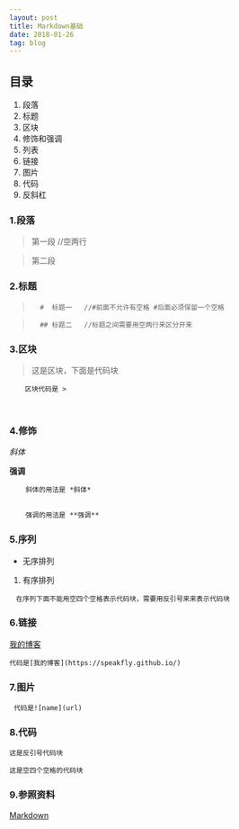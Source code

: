 ```yaml
---
layout: post
title: Markdown基础
date: 2018-01-26
tag: blog
---
```


## 目录
1. 段落
2. 标题
3. 区块
4. 修饰和强调
5. 列表
6. 链接
7. 图片
8. 代码
9. 反斜杠


### 1.段落
    
>第一段  //空两行
    
    
>第二段


### 2.标题


>       #  标题一   //#前面不允许有空格 #后面必须保留一个空格
    
    
>       ## 标题二   //标题之间需要用空两行来区分开来


### 3.区块


>这是区块，下面是代码块


        `区块代码是 > `

    

### 4.修饰
*斜体*


**强调**

        斜体的用法是 *斜体*
    
    
        强调的用法是 **强调**
        

### 5.序列
* 无序排列


1. 有序排列


    `在序列下面不能用空四个空格表示代码块，需要用反引号来来表示代码块`

### 6.链接
[我的博客](https://speakfly.github.io/)
        
        
`代码是[我的博客](https://speakfly.github.io/)`

    

### 7.图片
  
`代码是![name](url)`


### 8.代码

`这是反引号代码块`

    这是空四个空格的代码块


### 9.参照资料

[Markdown](http://wowubuntu.com/markdown/basic.html)

